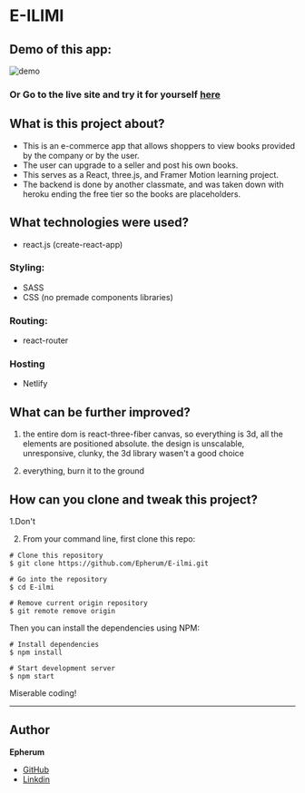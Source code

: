 # E-ILIMI

## Demo of this app:

![demo](./src/e-ilimi.gif)

### Or Go to the live site and try it for yourself [here](https://e-ilmii.netlify.app/)

## What is this project about?

- This is an e-commerce app that allows shoppers to view books provided by the company or by the user.
- The user can upgrade to a seller and post his own books.
- This serves as a React, three.js, and Framer Motion learning project.
- The backend is done by another classmate, and was taken down with heroku ending the free tier so the books are placeholders.

## What technologies were used?

- react.js (create-react-app)

### Styling:

- SASS
- CSS (no premade components libraries)

### Routing:

- react-router

### Hosting

- Netlify

## What can be further improved?

1. the entire dom is react-three-fiber canvas, so everything is 3d, all the elements are positioned absolute.
  the design is unscalable, unresponsive, clunky, the 3d library wasen't a good choice

2. everything, burn it to the ground

## How can you clone and tweak this project?

1.Don't

2. From your command line, first clone this repo:

```
# Clone this repository
$ git clone https://github.com/Epherum/E-ilmi.git

# Go into the repository
$ cd E-ilmi

# Remove current origin repository
$ git remote remove origin

```

Then you can install the dependencies using NPM:

```
# Install dependencies
$ npm install

# Start development server
$ npm start
```

Miserable coding!

---

## Author

**Epherum**

- [GitHub](https://github.com/Epherum)
- [Linkdin](https://www.linkedin.com/in/wassimfekih/)
